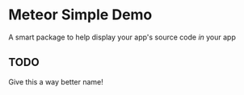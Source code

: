 # Meteor Simple Demo

A smart package to help display your app's source code *in* your app

## TODO

Give this a way better name!
